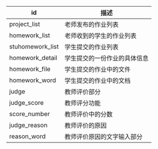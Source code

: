 id | 描述
------------ |  -------------
project_list | 老师发布的作业列表
homework_list | 老师收到的学生的作业列表
stuhomework_list| 学生提交的作业列表
homework_detail|学生提交的一份作业的具体信息
homework_file|学生提交的作业中的文件
homework_word|学生提交的作业中的文档
judge|教师评价部分
judge_score|教师评分功能
score_number|教师评价中的分数
judge_reason|教师评价的原因
reason_word|教师评价原因的文字输入部分

